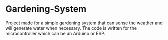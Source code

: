 # Gardening-System
Project made for a simple gardening system that can sense the weather and will generate water when necessary.
The code is written for the microcontroller which can be an Arduino or ESP.
